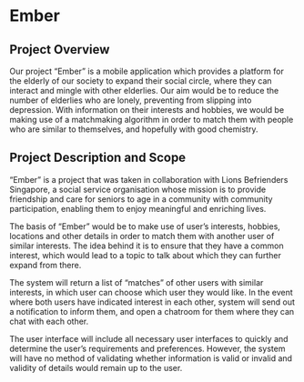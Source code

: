 # Ember

## Project Overview

Our project “Ember” is a mobile application which provides a platform for the elderly of our society to expand
their social circle, where they can interact and mingle with other elderlies. Our aim would be to reduce the
number of elderlies who are lonely, preventing from slipping into depression. With information on their
interests and hobbies, we would be making use of a matchmaking algorithm in order to match them with
people who are similar to themselves, and hopefully with good chemistry.

## Project Description and Scope

“Ember” is a project that was taken in collaboration with Lions Befrienders Singapore, a social service
organisation whose mission is to provide friendship and care for seniors to age in a community with
community participation, enabling them to enjoy meaningful and enriching lives.

The basis of “Ember” would be to make use of user’s interests, hobbies, locations and other details in order
to match them with another user of similar interests. The idea behind it is to ensure that they have a common
interest, which would lead to a topic to talk about which they can further expand from there.

The system will return a list of “matches” of other users with similar interests, in which user can choose which
user they would like. In the event where both users have indicated interest in each other, system will send out
a notification to inform them, and open a chatroom for them where they can chat with each other.

The user interface will include all necessary user interfaces to quickly and determine the user’s requirements
and preferences. However, the system will have no method of validating whether information is valid or
invalid and validity of details would remain up to the user.
